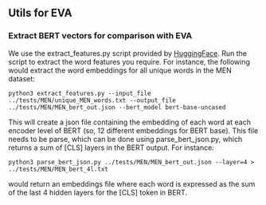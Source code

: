 ## Utils for EVA

### Extract BERT vectors for comparison with EVA

We use the extract_features.py script provided by [HuggingFace](https://github.com/huggingface/pytorch-pretrained-BERT/). Run the script to extract the word features you require. For instance, the following would extract the word embeddings for all unique words in the MEN dataset:

    python3 extract_features.py --input_file ../tests/MEN/unique_MEN_words.txt --output_file ../tests/MEN/MEN_bert_out.json --bert_model bert-base-uncased

This will create a json file containing the embedding of each word at each encoder level of BERT (so, 12 different embeddings for BERT base). This file needs to be parse, which can be done using parse_bert_json.py, which returns a sum of [CLS] layers in the BERT output. For instance:

    python3 parse_bert_json.py ../tests/MEN/MEN_bert_out.json --layer=4 > ../tests/MEN/MEN_bert_4l.txt

would return an embeddings file where each word is expressed as the sum of the last 4 hidden layers for the [CLS] token in BERT.
